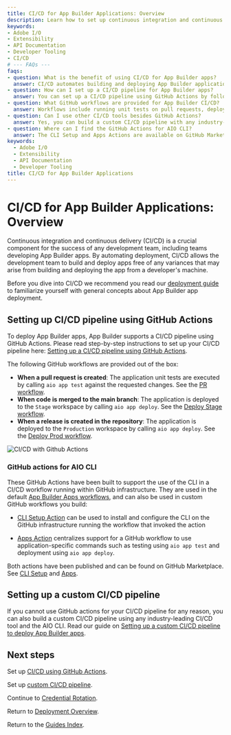 ```yaml
---
title: CI/CD for App Builder Applications: Overview
description: Learn how to set up continuous integration and continuous delivery (CI/CD) pipelines for Adobe App Builder applications using GitHub Actions or custom CI/CD tools.
keywords:
- Adobe I/O
- Extensibility
- API Documentation
- Developer Tooling
- CI/CD
# --- FAQs ---
faqs:
- question: What is the benefit of using CI/CD for App Builder apps?
  answer: CI/CD automates building and deploying App Builder applications, ensuring consistent deployments and reducing variances from manual processes.
- question: How can I set up a CI/CD pipeline for App Builder apps?
  answer: You can set up a CI/CD pipeline using GitHub Actions by following Adobe's step-by-step instructions linked in the guide.
- question: What GitHub workflows are provided for App Builder CI/CD?
  answer: Workflows include running unit tests on pull requests, deploying to the Stage workspace on main branch merges, and deploying to Production on release creation.
- question: Can I use other CI/CD tools besides GitHub Actions?
  answer: Yes, you can build a custom CI/CD pipeline with any industry-leading tool using the AIO CLI.
- question: Where can I find the GitHub Actions for AIO CLI?
  answer: The CLI Setup and Apps Actions are available on GitHub Marketplace and can be integrated into your workflows.
keywords:
  - Adobe I/O
  - Extensibility
  - API Documentation
  - Developer Tooling
title: CI/CD for App Builder Applications
---
```

# CI/CD for App Builder Applications: Overview

Continuous integration and continuous delivery (CI/CD) is a crucial component for the success of any development team, including teams developing App Builder apps. By automating deployment, CI/CD allows the development team to build and deploy apps free of any variances that may arise from building and deploying the app from a developer's machine.

Before you dive into CI/CD we recommend you read our [deployment guide](deployment.md) to familiarize yourself with general concepts about App Builder app deployment.

## Setting up CI/CD pipeline using GitHub Actions

To deploy App Builder apps, App Builder supports a CI/CD pipeline using GitHub Actions. Please read step-by-step instructions to set up your CI/CD pipeline here: [Setting up a CI/CD pipeline using GitHub Actions](./cicd-using-github-actions.md).

The following GitHub workflows are provided out of the box:

+ **When a pull request is created**: The application unit tests are executed by calling `aio app test` against the requested changes. See the [PR workflow](https://github.com/adobe/generator-aio-app/blob/master/generators/add-ci/.github/workflows/pr_test.yml).
+ **When code is merged to the main branch**: The application is deployed to the `Stage` workspace by calling `aio app deploy`. See the [Deploy Stage workflow](https://github.com/adobe/generator-aio-app/blob/master/generators/add-ci/.github/workflows/deploy_stage.yml).
+ **When a release is created in the repository**: The application is deployed to the `Production` workspace by calling `aio app deploy`. See the [Deploy Prod workflow](https://github.com/adobe/generator-aio-app/blob/master/generators/add-ci/.github/workflows/deploy_prod.yml).

![CI/CD with Github Actions](../../../images/ci-cd-github-actions-architecture.png)

### GitHub actions for AIO CLI

These GitHub Actions have been built to support the use of the CLI in a CI/CD workflow running within GitHub infrastructure. They are used in the default [App Builder Apps workflows](https://github.com/adobe/generator-aio-app/tree/master/generators/add-ci/.github/workflows), and can also be used in custom GitHub workflows you build:

- [CLI Setup Action](https://github.com/adobe/aio-cli-setup-action) can be used to install and configure the CLI on the GitHub infrastructure running the workflow that invoked the action

- [Apps Action](https://github.com/adobe/aio-apps-action) centralizes support for a GitHub workflow to use application-specific commands such as testing using `aio app test` and deployment using `aio app deploy`.

Both actions have been published and can be found on GitHub Marketplace. See [CLI Setup](https://github.com/marketplace/actions/aio-cli-setup) and [Apps](https://github.com/marketplace/actions/aio-apps).

## Setting up a custom CI/CD pipeline

If you cannot use GitHub actions for your CI/CD pipeline for any reason, you can also build a custom CI/CD pipeline using any industry-leading CI/CD tool and the AIO CLI. Read our guide on [Setting up a custom CI/CD pipeline to deploy App Builder apps](./cicd-custom.md).

## Next steps

Set up [CI/CD using GitHub Actions](cicd-using-github-actions.md).

Set up [custom CI/CD pipeline](cicd-custom.md).

Continue to [Credential Rotation](credential-rotation.md).

Return to [Deployment Overview](deployment.md).

Return to the [Guides Index](../../index.md).
